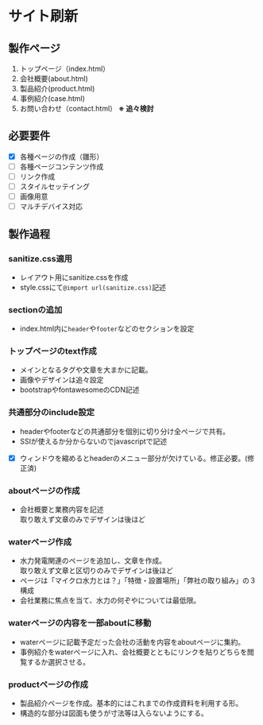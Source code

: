 # サイト刷新

## 製作ページ

1. トップページ（index.html）
2. 会社概要(about.html)
3. 製品紹介(product.html)
4. 事例紹介(case.html)
5. お問い合わせ（contact.html）
   **※ 追々検討**

## 必要要件

- [x] 各種ページの作成（雛形）
- [ ] 各種ページコンテンツ作成
- [ ] リンク作成
- [ ] スタイルセッテイング
- [ ] 画像用意
- [ ] マルチデバイス対応

## 製作過程
 ### sanitize.css適用
  - レイアウト用にsanitize.cssを作成
  - style.cssにて```@import url(sanitize.css)```記述

 ### sectionの追加
  - index.html内に```header```や```footer```などのセクションを設定

 ### トップページのtext作成
  - メインとなるタグや文章を大まかに記載。
  - 画像やデザインは追々設定
  - bootstrapやfontawesomeのCDN記述
  
 ### 共通部分のinclude設定
  - headerやfooterなどの共通部分を個別に切り分け全ページで共有。
  - SSIが使えるか分からないのでjavascriptで記述
  - [x] ウィンドウを縮めるとheaderのメニュー部分が欠けている。修正必要。(修正済)

 ### aboutページの作成
  - 会社概要と業務内容を記述<br>
    取り敢えず文章のみでデザインは後ほど

 ### waterページ作成
  - 水力発電関連のページを追加し、文章を作成。<br>
    取り敢えず文章と区切りのみでデザインは後ほど
  - ページは「マイクロ水力とは？」「特徴・設置場所」「弊社の取り組み」の３構成
  - 会社業務に焦点を当て、水力の何ぞやについては最低限。

 ### waterページの内容を一部aboutに移動
  - waterページに記載予定だった会社の活動を内容をaboutページに集約。
  - 事例紹介をwaterページに入れ、会社概要とともにリンクを貼りどちらを閲覧するか選択させる。

 ### productページの作成
  - 製品紹介ページを作成。基本的にはこれまでの作成資料を利用する形。
  - 構造的な部分は図面も使うが寸法等は入らないようにする。